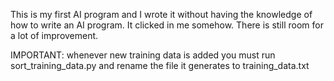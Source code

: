 This is my first AI program and I wrote it without having the knowledge of how to write an AI program. It clicked in me somehow.
There is still room for a lot of improvement.

IMPORTANT: whenever new training data is added you must run sort_training_data.py and rename the file it generates to training_data.txt